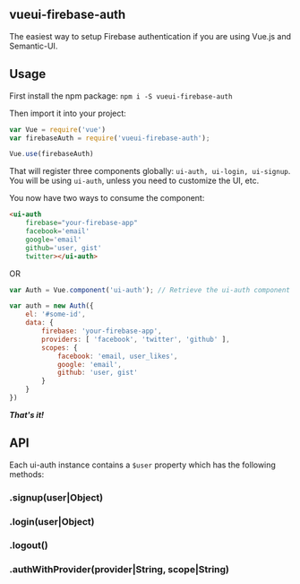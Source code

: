 ## vueui-firebase-auth
The easiest way to setup Firebase authentication if you are using Vue.js and Semantic-UI.

## Usage
First install the npm package:
```npm i -S vueui-firebase-auth```

Then import it into your project:
```js
var Vue = require('vue')
var firebaseAuth = require('vueui-firebase-auth');

Vue.use(firebaseAuth)

```
That will register three components globally: ```ui-auth, ui-login, ui-signup```. You will be
using ```ui-auth```, unless you need to customize the UI, etc.

You now have two ways to consume the component:

```html
<ui-auth
    firebase="your-firebase-app"
    facebook='email'
    google='email'
    github='user, gist'
    twitter></ui-auth>
```

OR

```js
var Auth = Vue.component('ui-auth'); // Retrieve the ui-auth component constructor

var auth = new Auth({
    el: '#some-id',
    data: {
        firebase: 'your-firebase-app',
        providers: [ 'facebook', 'twitter', 'github' ],
        scopes: {
            facebook: 'email, user_likes',
            google: 'email',
            github: 'user, gist'
        }
    }
})
```
***That's it!***

## API

Each ui-auth instance contains a ```$user``` property which has the following methods:

### .signup(user|Object)

### .login(user|Object)

### .logout()

### .authWithProvider(provider|String, scope|String)
